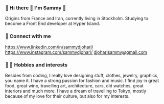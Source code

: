 ### :cherry_blossom: Hi there :wave: I'm Sammy :cherry_blossom:
Origins from France and Iran, currently living in Stockholm. Studying to become a Front End developer at Hyper Island.

### :love_letter: Connect with me
https://www.linkedin.com/in/sammydjohari/ https://www.instagram.com/sammydjohari/ djoharisammy@gmail.com 

### :motor_scooter: :ramen: Hobbies and interests
Besides from coding, I really love designing stuff, clothes, jewelry, graphics, you name it. I have a strong passion for fashion and music. I find joy in great food, great wine, travelling art, architecture, cars, old watches, great interiors and much more. I have a dream of travelling to Tokyo, mostly because of my love for their culture, but also for my interests. 
<!--
**sammydjohari/sammydjohari** is a ✨ _special_ ✨ repository because its `README.md` (this file) appears on your GitHub profile.

Here are some ideas to get you started:

- 🔭 I’m currently working on ...
- 🌱 I’m currently learning ...
- 👯 I’m looking to collaborate on ...
- 🤔 I’m looking for help with ...
- 💬 Ask me about ...
- 📫 How to reach me: ...
- 😄 Pronouns: ...
- ⚡ Fun fact: ...
-->
